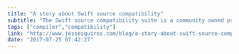 ```yaml
---
title: "A story about Swift source compatibility"
subtitle: "The Swift source compatibility suite is a community owned project which serves to regression test changes to the Swift compiler. Projects added are periodically built against the latest development versions of Swift, helping us to better understand the impact of changes to the language. In this post, Jesse Squires tells the story of one of his own open-source projects, and why adding it to the compatibility suite sooner rather than later would have prevented a regression in the Swift compiler."
tags: ["compiler","compatibility"]
link: "http://www.jessesquires.com/blog/a-story-about-swift-source-compat/"
date: "2017-07-25 07:42:27"
---
```

